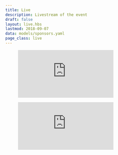 ```yaml
---
title: Live
description: Livestream of the event
draft: false
layout: live.hbs
lastmod: 2018-09-07
data: models/sponsors.yaml
page_class: live
---
```


<figure class="media  media--video">
  <iframe src="https://www.youtube.com/embed/ByoQOBgyTEc" frameborder="0" allow="autoplay; encrypted-media" webkitallowfullscreen mozallowfullscreen allowfullscreen></iframe>
</figure>

<figure class="media  media--video-chat">
  <iframe src="https://www.youtube.com/live_chat?v=ByoQOBgyTEc&embed_domain=stateofthebrowser.com" frameborder="0"></iframe>
</figure>
